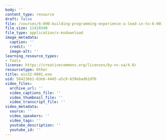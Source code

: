 ```yaml
---
body: ''
content_type: resource
draft: false
file: /courses/6-090-building-programming-experience-a-lead-in-to-6-001-january-iap-2005/win32-6001.exe
file_size: 11410340
file_type: application/x-msdownload
image_metadata:
  caption: ''
  credit: ''
  image-alt: ''
learning_resource_types:
- Tools
license: https://creativecommons.org/licenses/by-nc-sa/4.0/
resourcetype: Other
title: win32-6001.exe
uid: 564236b1-63e6-4445-a5c9-639ebad61df6
video_files:
  archive_url: ''
  video_captions_file: ''
  video_thumbnail_file: ''
  video_transcript_file: ''
video_metadata:
  source: ''
  video_speakers: ''
  video_tags: ''
  youtube_description: ''
  youtube_id: ''
---
```

